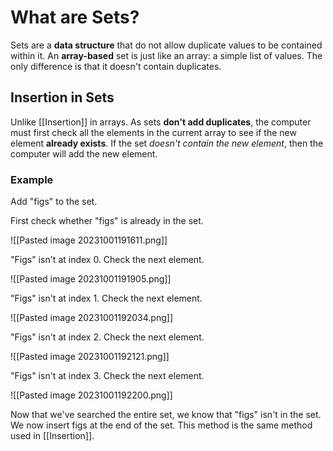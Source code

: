 # What are Sets?
Sets are a **data structure** that do not allow duplicate values to be contained within it. An **array-based** set is just like an array: a simple list of values. The only difference is that it doesn't contain duplicates.
## Insertion in Sets
Unlike [[Insertion]] in arrays.  As sets **don't add duplicates**, the computer must first check all the elements in the current array to see if the new element **already exists**. If the set *doesn't contain the new element*, then the computer will add the new element.

### Example
Add "figs" to the set.

First check whether "figs" is already in the set.

![[Pasted image 20231001191611.png]]

"Figs" isn't at index 0. Check the next element.

![[Pasted image 20231001191905.png]]

"Figs" isn't at index 1. Check the next element.

![[Pasted image 20231001192034.png]]

"Figs" isn't at index 2. Check the next element.

![[Pasted image 20231001192121.png]]

"Figs" isn't at index 3. Check the next element.

![[Pasted image 20231001192200.png]]

Now that we've searched the entire set, we know that "figs" isn't in the set. We now insert figs at the end of the set. This method is the same method used in [[Insertion]].